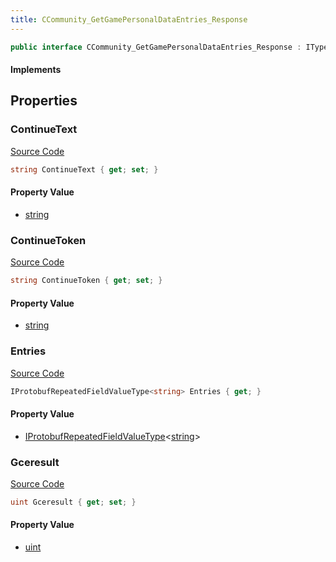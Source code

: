 ```yaml
---
title: CCommunity_GetGamePersonalDataEntries_Response
---
```


```csharp
public interface CCommunity_GetGamePersonalDataEntries_Response : ITypedProtobuf<CCommunity_GetGamePersonalDataEntries_Response>, INativeHandle
```

#### Implements

## Properties

### ContinueText

[Source Code](https://github.com/swiftly-solution/swiftlys2/blob/beta/managed/src/SwiftlyS2.Generated/Protobufs/Interfaces/CCommunity_GetGamePersonalDataEntries_Response.cs#L22)

```csharp
string ContinueText { get; set; }
```

#### Property Value

- [string](https://learn.microsoft.com/dotnet/api/system.string)

### ContinueToken

[Source Code](https://github.com/swiftly-solution/swiftlys2/blob/beta/managed/src/SwiftlyS2.Generated/Protobufs/Interfaces/CCommunity_GetGamePersonalDataEntries_Response.cs#L19)

```csharp
string ContinueToken { get; set; }
```

#### Property Value

- [string](https://learn.microsoft.com/dotnet/api/system.string)

### Entries

[Source Code](https://github.com/swiftly-solution/swiftlys2/blob/beta/managed/src/SwiftlyS2.Generated/Protobufs/Interfaces/CCommunity_GetGamePersonalDataEntries_Response.cs#L16)

```csharp
IProtobufRepeatedFieldValueType<string> Entries { get; }
```

#### Property Value

- [IProtobufRepeatedFieldValueType](/docs/api/shared/netmessages/iprotobufrepeatedfieldvaluetype-1)<[string](https://learn.microsoft.com/dotnet/api/system.string)>

### Gceresult

[Source Code](https://github.com/swiftly-solution/swiftlys2/blob/beta/managed/src/SwiftlyS2.Generated/Protobufs/Interfaces/CCommunity_GetGamePersonalDataEntries_Response.cs#L13)

```csharp
uint Gceresult { get; set; }
```

#### Property Value

- [uint](https://learn.microsoft.com/dotnet/api/system.uint32)

